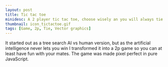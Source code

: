 ```yaml
---
layout: post
title: Tic tac toe
minidesc: A 2 player tic tac toe, choose wisely an you will always tie.
thumbnail: icon_tictactoe.gif
tags: [Game, 2p, Tie, Vector graphics]
---
```


It started out as a tree search AI vs human version, but as the artificial intelligence never lets you win 
I transformed it into a 2p game so you can at least have fun with your mates. The game was made pixel perfect in
pure JavaScript.


<div align="center">

<canvas id="gc" width="450" height="450"></canvas>
<script src="/assets/js/tictactoe.js"></script>

</div>

